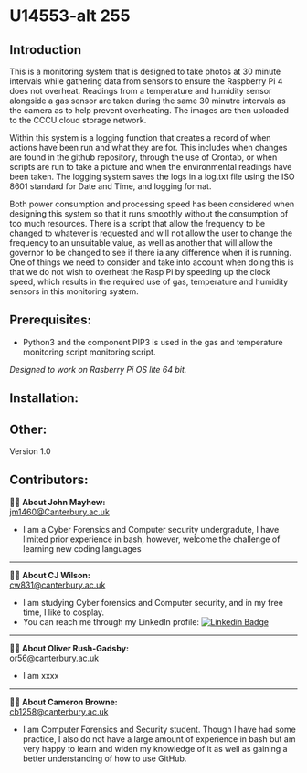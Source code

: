 
# **U14553-alt 255**

## Introduction

This is a monitoring system that is designed to take photos at 30 minute intervals while gathering data from sensors to ensure the Raspberry Pi 4 does not overheat. Readings from a temperature and humidity sensor alongside a gas sensor are taken during the same 30 minutre intervals as the camera as to help prevent overheating.
The images are then uploaded to the CCCU cloud storage network.

Within this system is a logging function that creates a record of when actions have been run and what they are for. This includes when changes are found in the github repository, through the use of Crontab, or when scripts are run to take a picture and when the environmental readings have been taken. The logging system saves the logs in a log.txt file using the ISO 8601 standard for Date and Time, and logging format.

Both power consumption and processing speed has been considered when designing this system so that it runs smoothly without the consumption of too much resources. There is a script that allow the frequency to be changed to whatever is requested and will not allow the user to change the frequency to an unsuitable value, as well as another that will allow the governor to be changed to see if there ia any difference when it is running. One of things we need to consider and take into account when doing this is that we do not wish to overheat the Rasp Pi by speeding up the clock speed, which results in the required use of gas, temperature and humidity sensors in this monitoring system.

## Prerequisites:
* Python3 and the component PIP3 is used in the gas and temperature monitoring script monitoring script.



_Designed to work on Rasberry Pi OS lite 64 bit._

## Installation: 

## Other:
Version 1.0

## **Contributors:**

:man_technologist: **About John Mayhew:**  
[jm1460@Canterbury.ac.uk](jm1460@Canterbury.ac.uk)
- I am a Cyber Forensics and Computer security undergradute, I have limited prior experience in bash, however, welcome the challenge of learning new coding languages 

---

:woman_technologist: **About CJ Wilson:**  
[cw831@canterbury.ac.uk](c.wilson831@canterbury.ac.uk)
-	I am studying Cyber forensics and Computer security, and in my free time, I like to cosplay.
-	You can reach me through my LinkedIn profile: [![Linkedin Badge](https://img.shields.io/badge/-CJ-blue?style=flat&logo=Linkedin&logoColor=white)](https://www.linkedin.com/in/claricejessicawilson/)

---

**:man_technologist: About Oliver Rush-Gadsby:**  
[or56@canterbury.ac.uk](or56@canterbury.ac.uk)
- I am xxxx

---


**:woman_technologist: About Cameron Browne:**  
[cb1258@canterbury.ac.uk](cb1258@canterbury.ac.uk)
- I am Computer Forensics and Security student. Though I have had some practice, I also do not have a large amount of experience in bash but am very happy to learn and widen my knowledge of it as well as gaining a better understanding of how to use GitHub. 


